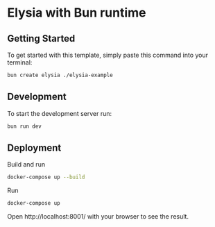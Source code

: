 # Elysia with Bun runtime

## Getting Started
To get started with this template, simply paste this command into your terminal:
```bash
bun create elysia ./elysia-example
```

## Development
To start the development server run:
```bash
bun run dev
```

## Deployment
Build and run
```bash
docker-compose up --build
```
Run
```bash
docker-compose up
```

Open http://localhost:8001/ with your browser to see the result.